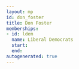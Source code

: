 ```yaml
---
layout: mp
id: don_foster
title: Don Foster
memberships:
- id: ldem
  name: Liberal Democrats
  start: 
  end: 
autogenerated: true
---
```

